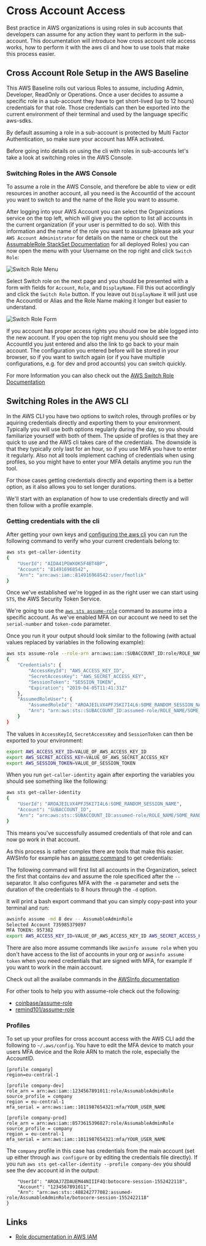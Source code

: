 # Cross Account Access

Best practice in AWS organizations is using roles in sub accounts that developers can assume for any action they want to perform in the sub-account. This documentation will introduce how cross account role access works, how to perform it with the aws cli and how to use tools that make this process easier. 

## Cross Account Role Setup in the AWS Baseline

This AWS Baseline rolls out various Roles to assume, including Admin, Developer, ReadOnly or Operations. Once a user decides to assume a specific role in a sub-account they have to get short-lived (up to 12 hours) credentials for that role. Those credentials can then be exported into the current environment of their terminal and used by the language specific aws-sdks.

By default assuming a role in a sub-account is protected by Multi Factor Authentication, so make sure your account has MFA activated.

Before going into details on using the cli with roles in sub-accounts let's take a look at switching roles in the AWS Console.

### Switching Roles in the AWS Console

To assume a role in the AWS Console, and therefore be able to view or edit resources in another account, all you need is the AccountId of the account you want to switch to and the name of the Role you want to assume.

After logging into your AWS Account you can select the Organizations service on the top left, which will give you the option to list all accounts in the current organization (if your user is permitted to do so). With this information and the name of the role you want to assume (please ask your `AWS Account Administrator` for details on the name or check out the [AssumableRole StackSet Documentation](../stack-sets/02-assumable-roles) for all deployed Roles) you can now open the menu with your Username on the rop right and click `Switch Role`:

![Switch Role Menu](./images/switch-role-menu.png)

Select Switch role on the next page and you should be presented with a form with fields for `Account`, `Role`, and `DisplayName`. Fill this out accordingly and click the `Switch Role` button. If you leave out `DisplayName` it will just use the AccountId or Alias and the Role Name making it longer but easier to understand.

![Switch Role Form](./images/switch-role-form.png)

If you account has proper access rights you should now be able logged into the new account. If you open the top right menu you should see the AccountId you just entered and also the link to go back to your main account. The configuration you entered before will be stored in your browser, so if you want to switch again (or if you have multiple configurations, e.g. for dev and prod accounts) you can switch quickly.

For more Information you can also check out the [AWS Switch Role Documentation](https://docs.aws.amazon.com/IAM/latest/UserGuide/id_roles_use_switch-role-console.html)

## Switching Roles in the AWS CLI

In the AWS CLI you have two options to switch roles, through profiles or by aquiring credentials directly and exporting them to your environment. Typically you will use both options regularly during the day, so you should familiarize yourself with both of them. The upside of profiles is that they are quick to use and the AWS cli takes care of the credentials. The downside is that they typically only last for an hour, so if you use MFA you have to enter it regularly. Also not all tools implement caching of credentials when using profiles, so you might have to enter your MFA details anytime you run the tool.

For those cases getting credentials directly and exporting them is a better option, as it also allows you to set longer durations. 

We'll start with an explanation of how to use credentials directly and will then follow with a profile example.

### Getting credentials with the cli

After getting your own keys and [configuring the aws cli](https://docs.aws.amazon.com/cli/latest/userguide/cli-chap-configure.html) you can run the following command to verify who your current credentials belong to:

```bash
aws sts get-caller-identity
{
    "UserId": "AIDA41PGWXOK5F4BT4BP",
    "Account": "814916968542",
    "Arn": "arn:aws:iam::814916968542:user/fmotlik"
}
```

Once we've established we're logged in as the right user we can start using `STS`, the AWS Security Token Service.

We're going to use the [`aws sts assume-role`](https://docs.aws.amazon.com/cli/latest/reference/sts/assume-role.html) command to assume into a specific account. As we've enabled MFA on our account we need to set the `serial-number` and `token-code` parameter.

Once you run it your output should look similar to the following (with actual values replaced by variables in the following example):

```bash
aws sts assume-role --role-arn arn:aws:iam::SUBACCOUNT_ID:role/ROLE_NAME --serial-number arn:aws:iam::MAIN_ACCOUNT_ID:mfa/fmotlik --token-code 273976 --role-session-name SOME_RANDOM_SESSION_NAME
{
    "Credentials": {
        "AccessKeyId": "AWS_ACCESS_KEY_ID",
        "SecretAccessKey": "AWS_SECRET_ACCESS_KEY",
        "SessionToken": "SESSION_TOKEN",
        "Expiration": "2019-04-05T11:41:31Z"
    },
    "AssumedRoleUser": {
        "AssumedRoleId": "AROAJEILVX4PFJ5KI7I4L6:SOME_RANDOM_SESSION_NAME",
        "Arn": "arn:aws:sts::SUBACCOUNT_ID:assumed-role/ROLE_NAME/SOME_RANDOM_SESSION_NAME"
    }
}
```

The values in `AccessKeyId`, `SecretAccessKey` and `SessionToken` can then be exported to your environment:

```bash
export AWS_ACCESS_KEY_ID=VALUE_OF_AWS_ACCESS_KEY_ID
export AWS_SECRET_ACCESS_KEY=VALUE_OF_AWS_SECRET_ACCESS_KEY
export AWS_SESSION_TOKEN=VALUE_OF_SESSION_TOKEN
```

When you run `get-caller-identity` again after exporting the variables you should see something like the following:

```bash
aws sts get-caller-identity
{
    "UserId": "AROAJEILVX4PFJ5KI7I4L6:SOME_RANDOM_SESSION_NAME",
    "Account": "SUBACCOUNT_ID",
    "Arn": "arn:aws:sts::SUBACCOUNT_ID:assumed-role/ROLE_NAME/SOME_RANDOM_SESSION_NAME"
}
```

This means you've successfully assumed credentials of that role and can now go work in that account.

As this process is rather complex there are tools that make this easier. AWSInfo for example has an [assume command](https://github.com/theserverlessway/awsinfo/blob/master/scripts/commands/assume/index.md) to get credentials:

The following command will first list all accounts in the Organization, select the first that contains `dev` and assume the role specificed after the `--` separator. It also configures MFA with the `-m` parameter and sets the duration of the credentials to 8 hours through the `-d` option.

It will print a bash export command that you can simply copy-past into your terminal and run:

```bash
awsinfo assume -md 8 dev -- AssumableAdminRole
Selected Account 735985379897
MFA TOKEN: 957382
export AWS_ACCESS_KEY_ID=VALUE_OF_AWS_ACCESS_KEY_ID AWS_SECRET_ACCESS_KEY=VALUE_OF_AWS_SECRET_ACCESS_KEY AWS_SESSION_TOKEN=VALUE_OF_SESSION_TOKEN
```

There are also more assume commands like `awsinfo assume role` when you don't have access to the list of accounts in your org or `awsinfo assume token` when you need credentials that are signed with MFA, for example if you want to work in the main account.

Check out all the availabe commands in the [AWSInfo documentation](https://theserverlessway.com/tools/awsinfo/)

For other tools to help you with assume-role check out the following:

* [coinbase/assume-role](https://github.com/coinbase/assume-role)
* [remind101/assume-role](https://github.com/remind101/assume-role)


### Profiles
To set up your profiles for cross account access with the AWS CLI add the following to `~/.aws/config`. You have to edit the MFA device to match your users MFA device and the Role ARN to match the role, especially the AccountID.

```##### COMPANY
[profile company]
region=eu-central-1

[profile company-dev]
role_arn = arn:aws:iam::1234567891011:role/AssumableAdminRole
source_profile = company
region = eu-central-1
mfa_serial = arn:aws:iam::1011987654321:mfa/YOUR_USER_NAME

[profile company-prod]
role_arn = arn:aws:iam::8573615396827:role/AssumableAdminRole
source_profile = company
region = eu-central-1
mfa_serial = arn:aws:iam::1011987654321:mfa/YOUR_USER_NAME
```

The `company` profile in this case has credentials from the main account (set up either through `aws configure` or by editing the credentials file directly). If you run `aws sts get-caller-identity --profile company-dev` you should see the dev account id in the output:

```{
    "UserId": "AROAJ7ZDAUEM44NIIIF4Q:botocore-session-1552422118",
    "Account": "1234567891011",
    "Arn": "arn:aws:sts::488242777082:assumed-role/AssumableAdminRole/botocore-session-1552422118"
}
```

## Links

* [Role documentation in AWS IAM](https://docs.aws.amazon.com/IAM/latest/UserGuide/id_roles_use.html) 
